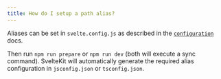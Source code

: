 ```yaml
---
title: How do I setup a path alias?
---
```


Aliases can be set in `svelte.config.js` as described in the [`configuration`](/docs/configuration#alias) docs.

Then run `npm run prepare` or `npm run dev` (both will execute a sync command). SvelteKit will automatically generate the required alias configuration in `jsconfig.json` or `tsconfig.json`.
